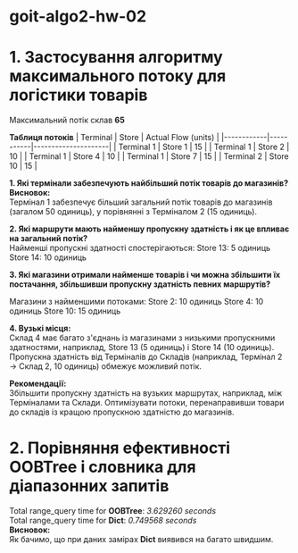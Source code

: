 # goit-algo2-hw-02
# 1. Застосування алгоритму максимального потоку для логістики товарів
Максимальний потік склав **65**

**Таблиця потоків**
| Terminal   | Store     | Actual Flow (units) |
|------------|-----------|---------------------|
| Terminal 1 | Store 1   | 15                  |
| Terminal 1 | Store 2   | 10                  |
| Terminal 1 | Store 4   | 10                  |
| Terminal 1 | Store 7   | 15                  |
| Terminal 2 | Store 10  | 15                  |

**1. Які термінали забезпечують найбільший потік товарів до магазинів?**<br>
**Висновок:**<br>
Термінал 1 забезпечує більший загальний потік товарів до магазинів (загалом 50 одиниць), у порівнянні з Терміналом 2 (15 одиниць).

**2. Які маршрути мають найменшу пропускну здатність і як це впливає на загальний потік?**<br>
Найменші пропускні здатності спостерігаються:
Store 13: 5 одиниць
Store 14: 10 одиниць

**3. Які магазини отримали найменше товарів і чи можна збільшити їх постачання, збільшивши пропускну здатність певних маршрутів?**<br>

Магазини з найменшими потоками:
Store 2: 10 одиниць
Store 4: 10 одиниць
Store 10: 15 одиниць

**4. Вузькі місця:**<br>
Склад 4 має багато з'єднань із магазинами з низькими пропускними здатностями, наприклад, Store 13 (5 одиниць) і Store 14 (10 одиниць).
Пропускна здатність від Терміналів до Складів (наприклад, Термінал 2 → Склад 2, 10 одиниць) обмежує можливий потік.

**Рекомендації:**<br>
Збільшити пропускну здатність на вузьких маршрутах, наприклад, між Терміналами та Склади.
Оптимізувати потоки, перенаправивши товари до складів із кращою пропускною здатністю до магазинів.

# 2. Порівняння ефективності OOBTree і словника для діапазонних запитів
Total range_query time for **OOBTree**: *3.629260 seconds*<br>
Total range_query time for **Dict**: *0.749568 seconds*<br>
**Висновок:**<br>
Як бачимо, що при даних замірах **Dict** виявився на багато швидшим.